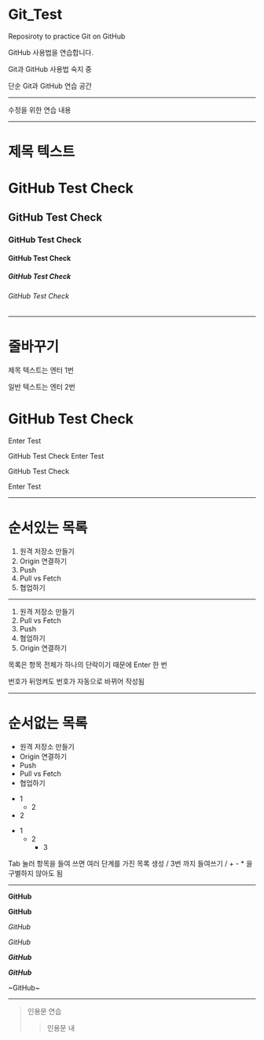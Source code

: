 # Git_Test
Reposiroty to practice Git on GitHub

GitHub 사용법을 연습합니다.

Git과 GitHub 사용법 숙지 중

단순 Git과 GitHub 연습 공간

---

수정을 위한 연습 내용

-----------

# 제목 텍스트

# GitHub Test Check
## GitHub Test Check
### GitHub Test Check
#### GitHub Test Check
##### GitHub Test Check
###### GitHub Test Check

- - -

# 줄바꾸기
제목 텍스트는 엔터 1번

일반 텍스트는 엔터 2번

# GitHub Test Check
Enter Test

GitHub Test Check
Enter Test

GitHub Test Check

Enter Test

***

# 순서있는 목록

1. 원격 저장소 만들기
2. Origin 연결하기
3. Push
4. Pull vs Fetch
5. 협업하기

---

1. 원격 저장소 만들기
4. Pull vs Fetch
3. Push
5. 협업하기
2. Origin 연결하기

목록은 항목 전체가 하나의 단락이기 때문에 Enter 한 번

번호가 뒤엉켜도 번호가 자동으로 바뀌어 작성됨

************

# 순서없는 목록
- 원격 저장소 만들기
- Origin 연결하기
- Push
- Pull vs Fetch
- 협업하기

+ 1
  + 2
+ 2

* 1
  + 2
    - 3

Tab 눌러 항목을 들여 쓰면 여러 단계를 가진 목록 생성 / 3번 까지 들여쓰기 / + - * 을 구별하지 않아도 됨

* * *

**GitHub**

__GitHub__

*GitHub*

_GitHub_

***GitHub***

___GitHub___

~GitHub~

---

> 인용문 연습
> > 인용문 내 
